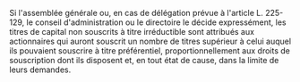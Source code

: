   
Si l'assemblée générale ou, en cas de délégation prévue à l'article L. 225-129, le conseil d'administration ou le directoire le décide expressément, les titres de capital non souscrits à titre irréductible sont attribués aux actionnaires qui auront souscrit un nombre de titres supérieur à celui auquel ils pouvaient souscrire à titre préférentiel, proportionnellement aux droits de souscription dont ils disposent et, en tout état de cause, dans la limite de leurs demandes.  

  
